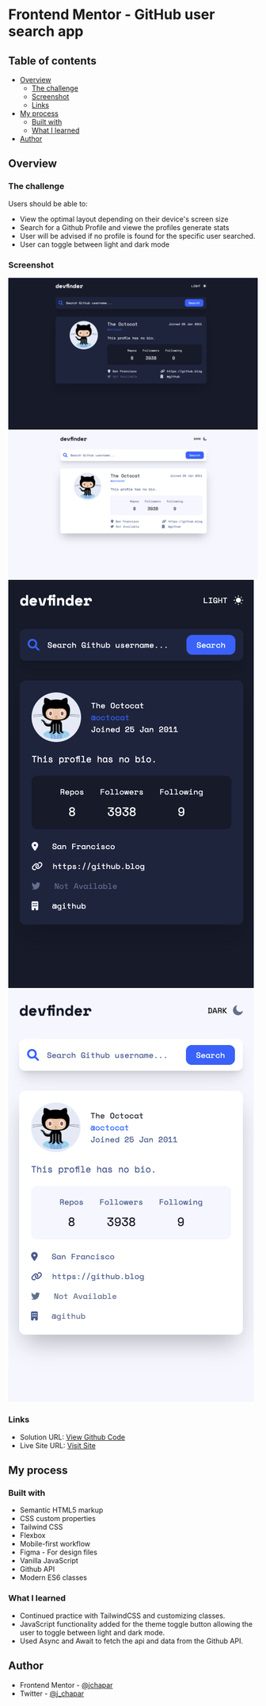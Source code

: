 # Frontend Mentor - GitHub user search app

## Table of contents

- [Overview](#overview)
  - [The challenge](#the-challenge)
  - [Screenshot](#screenshot)
  - [Links](#links)
- [My process](#my-process)
  - [Built with](#built-with)
  - [What I learned](#what-i-learned)
- [Author](#author)

## Overview

### The challenge

Users should be able to:

- View the optimal layout depending on their device's screen size
- Search for a Github Profile and viewe the profiles generate stats
- User will be advised if no profile is found for the specific user searched.
- User can toggle between light and dark mode

### Screenshot

![](./desktop-dark.png)
![](./desktop-light.png)
![](./mobile-dark.png)
![](./mobile-light.png)

### Links

- Solution URL: [View Github Code](https://github.com/jchapar/github_FEM)
- Live Site URL: [Visit Site](https://jchapar.github.io/github_FEM/)

## My process

### Built with

- Semantic HTML5 markup
- CSS custom properties
- Tailwind CSS
- Flexbox
- Mobile-first workflow
- Figma - For design files
- Vanilla JavaScript
- Github API
- Modern ES6 classes

### What I learned

- Continued practice with TailwindCSS and customizing classes.
- JavaScript functionality added for the theme toggle button allowing the user to toggle between light and dark mode.
- Used Async and Await to fetch the api and data from the Github API.

## Author

- Frontend Mentor - [@jchapar](https://www.frontendmentor.io/profile/jchapar)
- Twitter - [@j_chapar](https://www.twitter.com/j_chapar)
